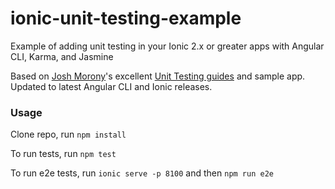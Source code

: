 # ionic-unit-testing-example
Example of adding unit testing in your Ionic 2.x or greater apps with Angular CLI, Karma, and Jasmine

Based on [Josh Morony](https://www.joshmorony.com/)'s excellent [Unit Testing guides](https://www.joshmorony.com/how-to-unit-test-an-ionic-2-application/) and sample app. Updated to latest Angular CLI and Ionic releases.


### Usage

Clone repo, run `npm install`

To run tests, run `npm test`

To run e2e tests, run `ionic serve -p 8100` and then `npm run e2e`
